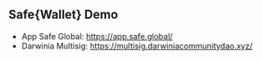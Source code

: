 ## Safe{Wallet} Demo

- App Safe Global: https://app.safe.global/
- Darwinia Multisig: https://multisig.darwiniacommunitydao.xyz/
